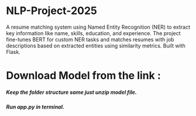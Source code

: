 # NLP-Project-2025
A resume matching system using Named Entity Recognition (NER) to extract key information like name, skills, education, and experience. The project fine-tunes BERT for custom NER tasks and matches resumes with job descriptions based on extracted entities using similarity metrics. Built with Flask.

# Download Model from the link : 
##### Keep the folder structure same just unzip model file.
##### Run app.py in terminal.
